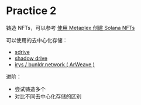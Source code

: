 # Practice 2

铸造 NFTs，可以参考 [使用 Metaplex 创建 Solana NFTs](../zh-chs/nfts-with-metaplex.md)

可以使用的去中心化存储：
- [sdrive](https://sdrive.app/)
- [shadow drive](https://www.shdwdrive.com/)
- [irys / bunldr.network ( ArWeave ) ](https://docs.irys.xyz/overview/nodes)

进阶：
- 尝试铸造多个
- 对比不同去中心化存储的区别